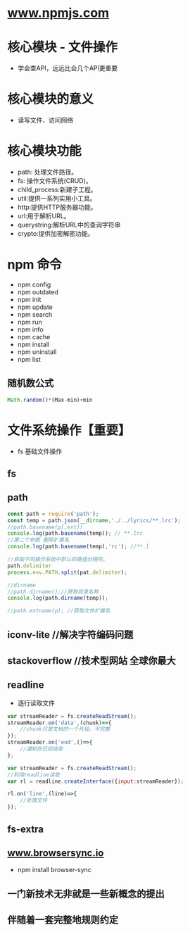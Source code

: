 www.npmjs.com
=======================
# 核心模块 - 文件操作
- 学会查API，远远比会几个API更重要

# 核心模块的意义
- 读写文件、访问网络

# 核心模块功能

- path: 处理文件路径。
- fs: 操作文件系统(CRUD)。
- child_process:新建子工程。
- util:提供一系列实用小工具。
- http:提供HTTP服务器功能。
- url:用于解析URL。
- querystring:解析URL中的查询字符串
- crypto:提供加密解密功能。

# npm 命令
- npm config
- npm outdated
- npm init 
- npm update
- npm search 
- npm run
- npm info
- npm cache
- npm install
- npm uninstall
- npm list

## 随机数公式

```js
Math.random()*(Max-min)+min
```

# 文件系统操作【重要】
- fs 基础文件操作

## fs

## path

```javascript
const path = require('path');
const temp = path.json(__dirname,'./../lyrics/**.lrc');
//path.basename(p[,ext])
console.log(path.basename(temp)); // **.lrc
//第二个参数 删除扩展名
console.log(path.basename(temp),'rc'); //**.l

//获取不同操作系统中默认的路径分隔符。
path.delimiter
process.env.PATH.split(pat.delimiter);

//dirname
//path.dirname();//获取目录名称
console.log(path.dirname(temp));

//path.extname(p); //获取文件扩展名

```

## iconv-lite //解决字符编码问题

## stackoverflow //技术型网站 全球你最大

## readline
- 逐行读取文件

```js
var streamReader = fs.createReadStream();
streamReader.on('data',(chunk)=>{
    //chunk只是文档的一个片段，不完整
});
streamReader.on('end',()=>{
    //通知你已经结束
};
```

```js
var streamReader = fs.createReadStream();
//利用readline读取
var rl = readline.createInterface({input:streamReader});

rl.on('line',(line)=>{
    //处理文件
});
```

## fs-extra

## www.browsersync.io
- npm install browser-sync

## 一门新技术无非就是一些新概念的提出
## 伴随着一套完整地规则约定